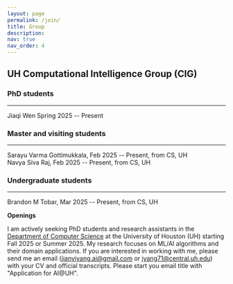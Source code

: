```yaml
---
layout: page
permalink: /join/
title: Group
description: 
nav: true
nav_order: 4
---
```


## UH Computational Intelligence Group (CIG)

### PhD students
---
Jiaqi Wen Spring 2025 -- Present

### Master and visiting students
---
Sarayu Varma Gottimukkala, Feb 2025 -- Present, from CS, UH\
Navya Siva Raj, Feb 2025 -- Present, from CS, UH

### Undergraduate students
---
Brandon M Tobar, Mar 2025 -- Present, from CS, UH



**Openings**

I am actively seeking PhD students and research assistants in the [Department of Computer Science](https://uh.edu/nsm/computer-science/) at the University of Houston (UH) starting Fall 2025 or Summer 2025.
My research focuses on ML/AI algorithms and their domain applications. 
If you are interested in working with me, please send me an email (jianyiyang.ai@gmail.com or jyang71@central.uh.edu) with your CV and official transcripts. Please start you email title with "Application for AI@UH".


